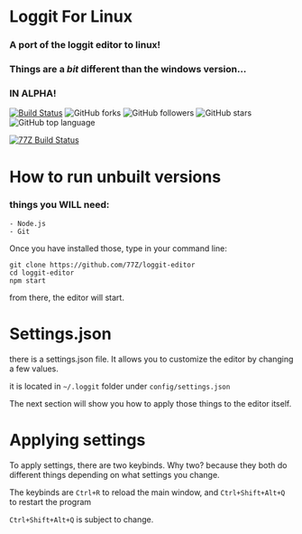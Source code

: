 # Loggit For Linux
### A port of the loggit editor to linux!

### Things are a *bit* different than the windows version...

### IN ALPHA!

[![Build Status](https://travis-ci.com/77Z/loggit-editor.svg?branch=master)](https://travis-ci.com/77Z/loggit-editor)
![GitHub forks](https://img.shields.io/github/forks/77z/loggit-for-linux.svg?style=social)
![GitHub followers](https://img.shields.io/github/followers/77z.svg?label=Follow&style=social)
![GitHub stars](https://img.shields.io/github/stars/77z/loggit-for-linux.svg?style=social)
![GitHub top language](https://img.shields.io/github/languages/top/77z/loggit-for-linux.svg)

[![77Z Build Status](https://img.shields.io/badge/77Z_build-passing-green.svg)](https://77zsite.tk/builds/loggit-for-linux)


# How to run unbuilt versions
### things you WILL need:
    - Node.js
    - Git

Once you have installed those, type in your command line:
```
git clone https://github.com/77Z/loggit-editor
cd loggit-editor
npm start
```

from there, the editor will start.

# Settings.json

there is a settings.json file. It allows you to customize the editor by changing a few values.

it is located in ``~/.loggit`` folder under ``config/settings.json``

The next section will show you how to apply those things to the editor itself.

# Applying settings

To apply settings, there are two keybinds. Why two? because they both do different things depending on what settings you change.

The keybinds are ``Ctrl+R`` to reload the main window, and ``Ctrl+Shift+Alt+Q`` to restart the program

``Ctrl+Shift+Alt+Q`` is subject to change.
